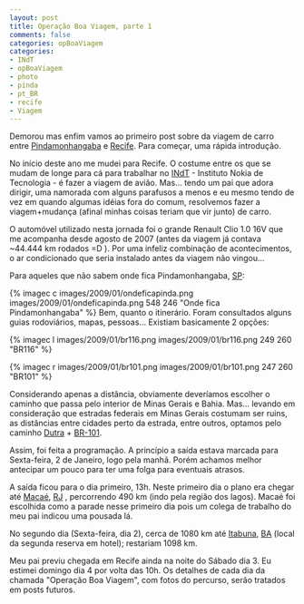 ```yaml
---
layout: post
title: Operação Boa Viagem, parte 1
comments: false
categories: opBoaViagem
categories:
- INdT
- opBoaViagem
- photo
- pinda
- pt_BR
- recife
- Viagem
---
```


Demorou mas enfim vamos ao primeiro post sobre da viagem de carro entre [Pindamonhangaba](http://pt.wikipedia.org/wiki/Pindamonhangaba) e [Recife](http://pt.wikipedia.org/wiki/Recife). Para começar, uma rápida introdução.

No início deste ano me mudei para Recife. O costume entre os que se mudam de longe para cá para trabalhar no [INdT](http://www.indt.org) - Instituto Nokia de Tecnologia - é fazer a viagem de avião. Mas... tendo um pai que adora dirigir, uma namorada com alguns parafusos a menos e eu mesmo tendo de vez em quando algumas idéias fora do comum, resolvemos fazer a viagem+mudança (afinal minhas coisas teriam que vir junto) de carro.

O automóvel utilizado nesta jornada foi o grande Renault Clio 1.0 16V que me acompanha desde agosto de 2007 (antes da viagem já contava ~44.444 km rodados =D ). Por uma infeliz combinação de acontecimentos, o ar condicionado que seria instalado antes da viagem não vingou...

Para aqueles que não sabem onde fica Pindamonhangaba, [SP](http://pt.wikipedia.org/wiki/SP):

{% imagec c images/2009/01/ondeficapinda.png images/2009/01/ondeficapinda.png 548 246 "Onde fica Pindamonhangaba" %}
Bem, quanto o itinerário. Foram consultados alguns guias rodoviários, mapas, pessoas... Existiam basicamente 2 opções:

{% imagec l images/2009/01/br116.png images/2009/01/br116.png 249 260 "BR116" %}

{% imagec r images/2009/01/br101.png images/2009/01/br101.png 247 260 "BR101" %}

Considerando apenas a distância, obviamente deveríamos escolher o caminho que passa pelo interior de Minas Gerais e Bahia. Mas... levando em consideração que estradas federais em Minas Gerais costumam ser ruins, as distâncias entre cidades perto da estrada, entre outros, optamos pelo caminho [Dutra](http://pt.wikipedia.org/wiki/Rodovia_Presidente_Dutra) + [BR-101](http://pt.wikipedia.org/wiki/BR-101).

Assim, foi feita a programação. A princípio a saída estava marcada para Sexta-feira, 2 de Janeiro, logo pela manhã. Porém achamos melhor antecipar um pouco para ter uma folga para eventuais atrasos.

A saída ficou para o dia primeiro, 13h. Neste primeiro dia o plano era chegar até [Macaé](http://pt.wikipedia.org/wiki/Macaé), [RJ](http://pt.wikipedia.org/wiki/Rio_de_Janeiro) , percorrendo 490 km (indo pela região dos lagos). Macaé foi escolhida como a parade nesse primeiro dia pois um colega de trabalho do meu pai indicou uma pousada lá.

No segundo dia (Sexta-feira, dia 2), cerca de 1080 km até [Itabuna](http://pt.wikipedia.org/wiki/Itabuna), [BA](http://pt.wikipedia.org/wiki/Bahia) (local da segunda reserva em hotel); restariam 1098 km.

Meu pai previu chegada em Recife ainda na noite do Sábado dia 3. Eu estimei domingo dia 4 por volta das 10h. Os detalhes de cada dia da chamada "Operação Boa Viagem", com fotos do percurso, serão tratados em posts futuros.